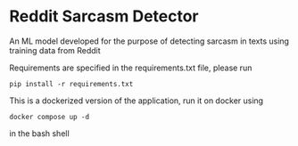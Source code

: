 # Reddit Sarcasm Detector

An ML model developed for the purpose of detecting sarcasm in texts using training data from Reddit

Requirements are specified in the requirements.txt file, please run

```
pip install -r requirements.txt
```

This is a dockerized version of the application, run it on docker using

```
docker compose up -d

```
in the bash shell
